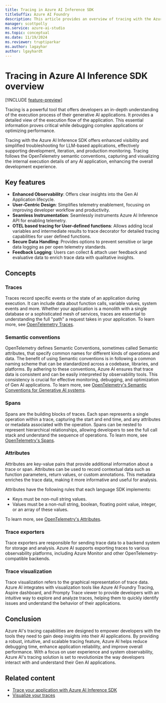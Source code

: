 ```yaml
---
title: Tracing in Azure AI Inference SDK
titleSuffix: Azure AI Foundry
description: This article provides an overview of tracing with the Azure AI Inference SDK.
manager: scottpolly
ms.service: azure-ai-studio
ms.topic: conceptual
ms.date: 11/19/2024
ms.reviewer: truptiparkar
ms.author: lagayhar  
author: lgayhardt
---
```


# Tracing in Azure AI Inference SDK overview

[!INCLUDE [feature-preview](../includes/feature-preview.md)]

Tracing is a powerful tool that offers developers an in-depth understanding of the execution process of their generative AI applications. It provides a detailed view of the execution flow of the application. This essential information proves critical while debugging complex applications or optimizing performance.

Tracing with the Azure AI Inference SDK offers enhanced visibility and simplified troubleshooting for LLM-based applications, effectively supporting development, iteration, and production monitoring. Tracing follows the OpenTelemetry semantic conventions, capturing and visualizing the internal execution details of any AI application, enhancing the overall development experience.

## Key features

- **Enhanced Observability**: Offers clear insights into the Gen AI Application lifecycle.
- **User-Centric Design**: Simplifies telemetry enablement, focusing on improving developer workflow and productivity.
- **Seamless Instrumentation**: Seamlessly instruments Azure AI Inference API for enabling telemetry.
- **OTEL based tracing for User-defined functions**: Allows adding local variables and intermediate results to trace decorator for detailed tracing capabilities for user defined functions.
- **Secure Data Handling**: Provides options to prevent sensitive or large data logging as per open telemetry standards.
- **Feedback Logging**: Users can collect & attach user feedback and evaluative data to enrich trace data with qualitative insights.

## Concepts

### Traces

Traces record specific events or the state of an application during execution. It can include data about function calls, variable values, system events and more. Whether your application is a monolith with a single database or a sophisticated mesh of services, traces are essential to understanding the full "path" a request takes in your application. To learn more, see [OpenTelemetry Traces](https://opentelemetry.io/docs/concepts/signals/traces/).

### Semantic conventions

OpenTelemetry defines Semantic Conventions, sometimes called Semantic attributes, that specify common names for different kinds of operations and data. The benefit of using Semantic conventions is in following a common naming scheme that can be standardized across a codebase, libraries, and platforms. By adhering to these conventions, Azure AI ensures that trace data is consistent and can be easily interpreted by observability tools. This consistency is crucial for effective monitoring, debugging, and optimization of Gen AI applications. To learn more, see [OpenTelemetry's Semantic Conventions for Generative AI systems](https://opentelemetry.io/docs/specs/semconv/gen-ai/).

### Spans

Spans are the building blocks of traces. Each span represents a single operation within a trace, capturing the start and end time, and any attributes or metadata associated with the operation. Spans can be nested to represent hierarchical relationships, allowing developers to see the full call stack and understand the sequence of operations. To learn more, see [OpenTelemetry's Spans](https://opentelemetry.io/docs/concepts/signals/traces/#spans).

### Attributes

Attributes are key-value pairs that provide additional information about a trace or span. Attributes can be used to record contextual data such as function parameters, return values, or custom annotations. This metadata enriches the trace data, making it more informative and useful for analysis.

Attributes have the following rules that each language SDK implements:

- Keys must be non-null string values.
- Values must be a non-null string, boolean, floating point value, integer, or an array of these values.

To learn more, see [OpenTelemetry's Attributes](https://opentelemetry.io/docs/concepts/signals/traces/#attributes).

### Trace exporters

Trace exporters are responsible for sending trace data to a backend system for storage and analysis. Azure AI supports exporting traces to various observability platforms, including Azure Monitor and other OpenTelemetry-compatible backends.

### Trace visualization

Trace visualization refers to the graphical representation of trace data. Azure AI integrates with visualization tools like Azure AI Foundry Tracing, Aspire dashboard, and Prompty Trace viewer  to provide developers with an intuitive way to explore and analyze traces, helping them to quickly identify issues and understand the behavior of their applications.

## Conclusion

Azure AI's tracing capabilities are designed to empower developers with the tools they need to gain deep insights into their AI applications. By providing a robust, intuitive, and scalable tracing feature, Azure AI helps reduce debugging time, enhance application reliability, and improve overall performance. With a focus on user experience and system observability, Azure AI's tracing solution is set to revolutionize the way developers interact with and understand their Gen AI applications.

## Related content

- [Trace your application with Azure AI Inference SDK](../how-to/develop/trace-local-sdk.md)
- [Visualize your traces](../how-to/develop/visualize-traces.md)
